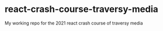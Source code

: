 # react-crash-course-traversy-media
My working repo for the 2021 react crash course of traversy media
